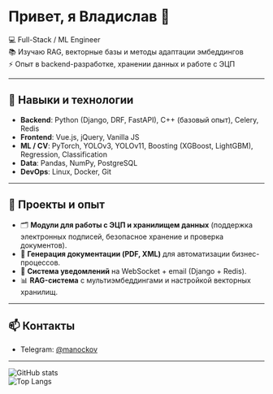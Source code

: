 # Привет, я Владислав 👋  

💻 Full-Stack / ML Engineer  
📚 Изучаю RAG, векторные базы и методы адаптации эмбеддингов  
⚡ Опыт в backend-разработке, хранении данных и работе с ЭЦП  

---

## 🔧 Навыки и технологии

- **Backend**:  Python (Django, DRF, FastAPI), C++ (базовый опыт), Celery, Redis  
- **Frontend**: Vue.js, jQuery, Vanilla JS  
- **ML / CV**: PyTorch, YOLOv3, YOLOv11, Boosting (XGBoost, LightGBM), Regression, Classification  
- **Data**: Pandas, NumPy, PostgreSQL  
- **DevOps**: Linux, Docker, Git  

---

## 📌 Проекты и опыт
- 🗂 **Модули для работы с ЭЦП и хранилищем данных** (поддержка электронных подписей, безопасное хранение и проверка документов).  
- 📑 **Генерация документации (PDF, XML)** для автоматизации бизнес-процессов.  
- 🔔 **Система уведомлений** на WebSocket + email (Django + Redis).  
- 📊 **RAG-система** с мультиэмбеддингами и настройкой векторных хранилищ.  

---

## 📫 Контакты 
- Telegram: [@manockov](https://t.me/Vlad_Developer)  

---

![GitHub stats](https://github-readme-stats.vercel.app/api?username=manockovVladislav&show_icons=true&theme=radical)  
![Top Langs](https://github-readme-stats.vercel.app/api/top-langs/?username=manockovVladislav&layout=compact)
